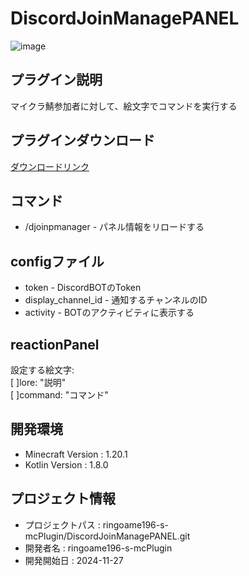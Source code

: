 # DiscordJoinManagePANEL
![image](https://github.com/user-attachments/assets/4a431e21-3aa9-4375-9857-02dc148f9b31)
## プラグイン説明
マイクラ鯖参加者に対して、絵文字でコマンドを実行する

## プラグインダウンロード

[ダウンロードリンク](https://github.com/ringoame196-s-mcPlugin/DiscordJoinManagePANEL/releases/latest)

## コマンド

- /djoinpmanager <reload> - パネル情報をリロードする

## configファイル

- token - DiscordBOTのToken
- display_channel_id - 通知するチャンネルのID
- activity - BOTのアクティビティに表示する

## reactionPanel

設定する絵文字: <br>
[   ]lore: "説明" <br>
[   ]command: "コマンド"

## 開発環境

- Minecraft Version : 1.20.1
- Kotlin Version : 1.8.0

## プロジェクト情報

- プロジェクトパス : ringoame196-s-mcPlugin/DiscordJoinManagePANEL.git
- 開発者名 : ringoame196-s-mcPlugin
- 開発開始日 : 2024-11-27
